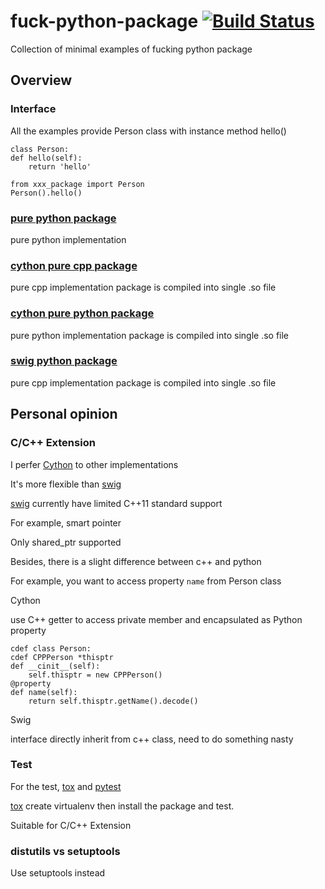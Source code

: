 # fuck-python-package [![Build Status](https://travis-ci.com/bananaappletw/fuck-python-package.svg?branch=master)](https://travis-ci.com/bananaappletw/fuck-python-package)

Collection of minimal examples of fucking python package

## Overview

### Interface

All the examples provide Person class with instance method hello()

    class Person:
    def hello(self):
        return 'hello'

    from xxx_package import Person
    Person().hello()

### [pure python package](./pure-python-package/)

pure python implementation

### [cython pure cpp package](./cython-pure-cpp-package/)

pure cpp implementation
package is compiled into single .so file

### [cython pure python package](./cython-pure-python-package/)

pure python implementation
package is compiled into single .so file

### [swig python package](./swig-python-package/)

pure cpp implementation
package is compiled into single .so file

## Personal opinion

### C/C++ Extension

I perfer [Cython](https://cython.org/) to other implementations

It's more flexible than [swig](http://www.swig.org/)

[swig](http://www.swig.org/) currently have limited C++11 standard support

For example, smart pointer

Only shared_ptr supported

Besides, there is a slight difference between c++ and python

For example, you want to access property `name` from Person class

Cython

use C++ getter to access private member and encapsulated as Python property

    cdef class Person:
    cdef CPPPerson *thisptr
    def __cinit__(self):
        self.thisptr = new CPPPerson()
    @property
    def name(self):
        return self.thisptr.getName().decode()

Swig

interface directly inherit from c++ class, need to do something nasty

### Test

For the test, [tox](https://tox.readthedocs.io/en/latest/) and [pytest](https://docs.pytest.org/en/latest/)

[tox](https://tox.readthedocs.io/en/latest/) create virtualenv then install the package and test.

Suitable for C/C++ Extension

### distutils vs setuptools

Use setuptools instead
